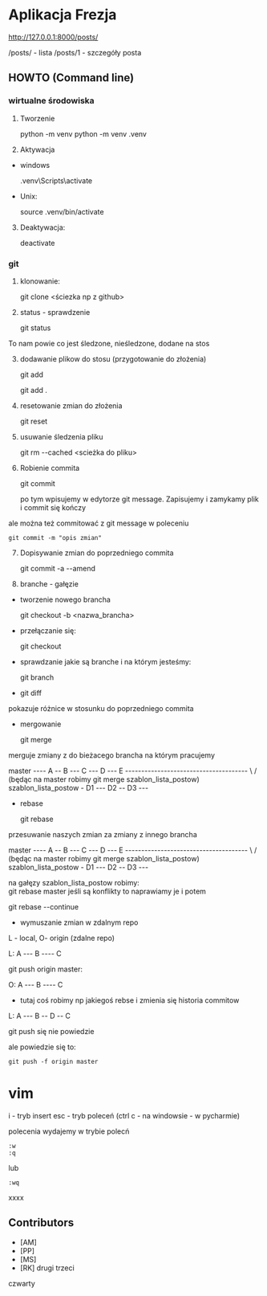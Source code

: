 # Aplikacja Frezja

http://127.0.0.1:8000/posts/

/posts/  - lista
/posts/1 - szczegóły posta

## HOWTO (Command line)

### wirtualne środowiska

1. Tworzenie

    python -m venv <nazwategosrodowiska>
    python -m venv .venv

2. Aktywacja

* windows

    .venv\Scripts\activate

* Unix:

    source .venv/bin/activate

3. Deaktywacja:

    deactivate


### git

1. klonowanie:

    git clone <ściezka np z github>

2. status - sprawdzenie

    git status

To nam powie co jest śledzone, nieśledzone, dodane na stos

3. dodawanie plikow do stosu (przygotowanie do złożenia)

    git add <nazwa pliku>
    
    git add .

4. resetowanie zmian do złożenia

    git reset

5. usuwanie śledzenia pliku

    git rm --cached <scieżka do pliku>

6. Robienie commita

    git commit

    po tym wpisujemy w edytorze git message. Zapisujemy i zamykamy plik i commit się kończy

ale można też commitować z git message w poleceniu 

    git commit -m "opis zmian"


7. Dopisywanie zmian do poprzedniego commita

    git commit -a --amend

8. branche - gałęzie

* tworzenie nowego brancha

    git checkout -b <nazwa_brancha>

* przełączanie się:

    git checkout <nazwa brancha>

* sprawdzanie jakie są branche i na którym jesteśmy:

    git branch

* git diff

pokazuje różnice w stosunku do poprzedniego commita


* mergowanie

    git merge <nazwa brancha>

merguje zmiany z <naazwa brancha> do bieżacego brancha na którym pracujemy

master ---- A -- B --- C --- D --- E --------------------------------------
                         \                                         / (będąc na master robimy git merge szablon_lista_postow)
                         szablon_lista_postow - D1 --- D2 -- D3 ---


* rebase 

    git rebase <nazwa brancha>

przesuwanie naszych zmian za zmiany z innego brancha

master ---- A -- B --- C --- D --- E --------------------------------------
                                    \                                         / (będąc na master robimy git merge szablon_lista_postow)
                                     szablon_lista_postow - D1 --- D2 -- D3 ---

na gałęzy szablon_lista_postow robimy:  
git rebase master
jeśli są konflikty to naprawiamy je i potem

git rebase --continue

* wymuszanie zmian w zdalnym repo

L - local, O- origin (zdalne repo)

L:  A --- B ---- C

git push origin master:

O:  A --- B ---- C

- tutaj coś robimy  np jakiegoś rebse i zmienia się historia commitow

L:  A --- B -- D -- C

git push się nie powiedzie

ale powiedzie się to:

    git push -f origin master

# vim

i - tryb insert
esc - tryb poleceń  (ctrl c - na windowsie - w pycharmie) 

polecenia wydajemy w trybie polecń


    :w
    :q

lub

    :wq









xxxx

## Contributors
- [AM]
- [PP]
- [MS]
- [RK]
drugi
trzeci

czwarty


